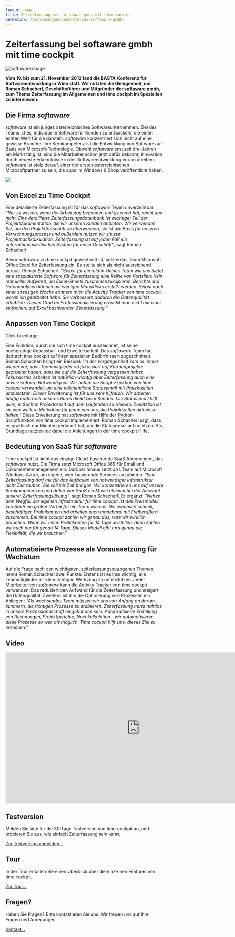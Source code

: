 ```yaml
---
layout: page
title: Zeiterfassung bei softaware gmbh mit time cockpit
permalink: /de/loesungen/case-studies/softaware-gmbh/
---
```


<h1 xmlns="http://www.w3.org/1999/xhtml">Zeiterfassung bei softaware gmbh mit time cockpit</h1><p xmlns="http://www.w3.org/1999/xhtml">
  <img src="{{site.baseurl}}/images/customer_solutions/case-studies/softaware/softaware_team.jpg" title="softaware image" />
</p><p xmlns="http://www.w3.org/1999/xhtml">
  <strong>Vom 19. bis zum 21. November 2012 fand die BASTA Konferenz für Softwareentwicklung in Wien statt. Wir nutzten die Gelegenheit, um Roman Schacherl, Geschäftsführer und Mitgründer der <a href="http://www.softaware.at" title="Homepage von softaware" target="_blank">softaware gmbh</a>, zum Thema Zeiterfassung im Allgemeinen und time cockpit im Speziellen zu interviewen.</strong>
</p><h2 xmlns="http://www.w3.org/1999/xhtml">Die Firma <em>softaware</em></h2><p xmlns="http://www.w3.org/1999/xhtml">
  <em>softaware</em> ist ein junges österreichisches Softwareunternehmen. Ziel des Teams ist es, individuelle Software für Kunden zu entwickeln, die einen echten Wert für sie darstellt. <em>softaware</em> konzentriert sich nicht auf eine gewisse Branche. Ihre Kernkompetenz ist die Entwicklung von Software auf Basis von Microsoft-Technologie. Obwohl <em>softaware</em> erst seit drei Jahren am Markt tätig ist, sind die Mitarbeiter schon jetzt dafür bekannt, Innovation durch neueste Erkenntnisse in der Softwareentwicklung voranzutreiben. <em>softaware</em> ist stolz darauf, einer der ersten österreichischen Microsoftpartner zu sein, die apps im Windows 8 Shop veröffentlicht haben.</p><p class="floatRight" xmlns="http://www.w3.org/1999/xhtml">
  <img src="{{site.baseurl}}/images/customer_solutions/case-studies/softaware/tc_laptop.png?mw=319" />
</p><h2 xmlns="http://www.w3.org/1999/xhtml">Von Excel zu Time Cockpit</h2><p xmlns="http://www.w3.org/1999/xhtml">Eine detaillierte Zeiterfassung ist für das <em>softaware</em> Team unverzichtbar. <em>"Nur zu wissen, wann der Arbeitstag begonnen und geendet hat, reicht uns nicht. Eine detaillierte Zeiterfassungsdatenbank ist wichtiger Teil der Projektdokumentation, die wir unseren Kunden anbieten. Wir verwenden Sie, um den Projektfortschritt zu überwachen, sie ist die Basis für unseren Verrechnungsprozess und außerdem nutzen wir sie zur Projektnachkalkulation. Zeiterfassung ist auf jeden Fall ein unternehmenskritisches System für unser Geschäft"</em>, sagt Roman Schacherl.</p><p xmlns="http://www.w3.org/1999/xhtml">Bevor <em>softaware</em> zu time cockpit gewechselt ist, setzte das Team Microsoft Office Excel für Zeiterfassung ein. Es stellte sich als nicht ausreichend heraus. Roman Schacherl: <em>"Selbst für ein relativ kleines Team wie uns bietet eine spezialisierte Software für Zeiterfassung eine Reihe von Vorteilen: Kein manueller Aufwand, um Excel-Sheets zusammenzukopieren. Berichte und Datenanalysen können mit wenigen Mausklicks erstellt werden. Selbst nach einer stressigen Woche erinnern mich die Activity Tracker von time cockpit, woran ich gearbeitet habe. Sie verbessern dadurch die Datenqualität erheblich. Diesen Grad an Professionalisierung erreicht man nicht mit einer einfachen, auf Excel basierenden Zeiterfassung."</em></p><h2 xmlns="http://www.w3.org/1999/xhtml">Anpassen von Time Cockpit</h2><p class="floatRight" xmlns="http://www.w3.org/1999/xhtml">
  <f:function name="Composite.Media.ImageGallery.Slimbox2" xmlns:f="http://www.composite.net/ns/function/1.0">
    <f:param name="MediaImage" value="MediaArchive:4d0e8e52-e538-4203-baf6-5d237555d51b" xmlns:f="http://www.composite.net/ns/function/1.0" />
    <f:param name="ThumbnailMaxWidth" value="319" xmlns:f="http://www.composite.net/ns/function/1.0" />
  </f:function> Click to enlarge</p><p xmlns="http://www.w3.org/1999/xhtml">Eine Funktion, durch die sich time cockpit auszeichnet, ist seine hochgradige Anpassbar- und Erweiterbarkeit. Das <em>softaware</em> Team hat dadurch time cockpit auf ihren speziellen Bedürfnissen zugeschnitten. Roman Schacherl bringt ein Beispiel: <em>"In der Vergangenheit kam es immer wieder vor, dass Teammitglieder so fokussiert auf Kundenprojekte gearbeitet haben, dass sie auf die Zeiterfassung vergessen haben. Fokussiertes Arbeiten ist natürlich wichtig aber Zeiterfassung auch eine unverzichtbare Notwendigkeit. Wir haben die Script-Funktion von time cockpit verwendet, um eine wöchentliche Statusemail mit Projektzeiten umzusetzen. Dieser Erweiterung ist für uns sehr hilfreich. Wir arbeiten häufig außerhalb unseres Büros direkt beim Kunden. Die Statusemail hilft allen, in Sachen Projektarbeit auf dem Laufenden zu bleiben. Zusätzlich ist sie eine weitere Motivation für jeden von uns, die Projektzeiten aktuell zu halten."</em> Diese Erweiterung hat <em>softaware</em> mit Hilfe der Python-Scriptfunktion von time cockpit implementiert. Roman Schacherl sagt, dass es praktisch nur Minuten gedauert hat, um die Statusemail aufzusetzen. Als Grundlage nutzten sie dabei die Anleitungen in der time cockpit Hilfe.</p><h2 xmlns="http://www.w3.org/1999/xhtml">Bedeutung von SaaS für <em>softaware</em></h2><p xmlns="http://www.w3.org/1999/xhtml">Time cockpit ist nicht das einzige Cloud-basierende SaaS Abonnement, das <em>softaware</em> nutzt. Die Firma setzt Microsoft Office 365 für Email und Dokumentenmanagement ein. Darüber hinaus setzt das Team auf Microsoft Windows Azure, um eigene, web-basierende Services anzubieten. <em>"Eine Zeiterfassung darf mir für das Aufbauen von notwendiger Infrastruktur nicht Zeit rauben. Sie soll mir Zeit bringen. Wir konzentrieren uns auf unsere Kernkompetenzen und daher war SaaS ein Musskriterium bei der Auswahl unserer Zeiterfassungslösung"</em>, sagt Roman Schacherl. Er ergänzt: <em>"Neben dem Wegfall der eigenen Infrastruktur für time cockpit ist das Preismodell von SaaS ein großer Vorteil für ein Team wie uns. Wir wachsen schnell, beschäftigen Praktikanten und arbeiten auch manchmal mit Freiberuflern zusammen. Bei time cockpit zahlen wir genau das, was wir wirklich brauchen. Wenn wir einen Praktikanten für 14 Tage anstellen, dann zahlen wir auch nur für genau 14 Tage. Dieses Modell gibt uns genau die Flexibilität, die wir brauchen."</em></p><h2 xmlns="http://www.w3.org/1999/xhtml">Automatisierte Prozesse als Voraussetzung für Wachstum</h2><p xmlns="http://www.w3.org/1999/xhtml">Auf die Frage nach den wichtigsten, zeiterfassungsbezogenen Themen, nennt Roman Schacherl zwei Punkte: Erstens ist es ihm wichtig, alle Teammitglieder mit dem richtigen Werkzeug zu unterstützen. Jeder Mitarbeiter von <em>softaware</em> kann die Activity Tracker von time cockpit verwenden. Das reduziert den Aufwand für die Zeiterfassung und steigert die Datenqualität. Zweitens ist ihm die Optimierung von Prozessen ein Anliegen: <em>"Als wachsendes Team müssen wir uns von Anfang an darum kümmern, die richtigen Prozesse zu etablieren. Zeiterfassung muss nahtlos in unsere Prozesslandschaft eingebunden sein. Automatisierte Erstellung von Rechnungen, Projektberichte, Nachkalkulation - wir automatisieren diese Prozesse so weit als möglich. Time cockpit hilft uns, dieses Ziel zu erreichen."</em></p><h2 xmlns="http://www.w3.org/1999/xhtml">Video</h2><iframe width="853" height="480" src="https://www.youtube.com/embed/jjO779G5fMk?rel=0" frameborder="0" allowfullscreen="allowfullscreen" xmlns="http://www.w3.org/1999/xhtml"></iframe><div class="row" xmlns="http://www.w3.org/1999/xhtml">
  <div class="fourcol innercol">
    <div class="overviewItem" onclick="document.location.href='{{site.baseurl}}/create-trial-account/';">
      <h2>Testversion</h2>
      <p>Melden Sie sich für die 30-Tage Testversion von time cockpit an, und probieren Sie aus, wie einfach Zeiterfassung sein kann.</p>
      <p>
        <a href="{{site.baseurl}}/create-trial-account/">Zur Testversion anmelden...</a>
      </p>
    </div>
  </div>
  <div class="fourcol innercol">
    <div class="overviewItem" onclick="document.location.href='/page(dd1d1c45-0a0d-4e22-9b1b-305b316875a8)';">
      <h2>Tour</h2>
      <p>In der Tour erhalten Sie einen Überblick über die einzelnen Features von time cockpit.</p>
      <p>
        <a href="/page(dd1d1c45-0a0d-4e22-9b1b-305b316875a8)">Zur Tour...</a>
      </p>
    </div>
  </div>
  <div class="fourcol last innercol">
    <div class="overviewItem" onclick="document.location.href='{{site.baseurl}}/hilfe-support/kontakt/';">
      <h2>Fragen?</h2>
      <p>Haben Sie Fragen? Bitte kontaktieren Sie uns. Wir freuen uns auf Ihre Fragen und Anregungen.</p>
      <p>
        <a href="{{site.baseurl}}/hilfe-support/kontakt/">Kontakt...</a>
      </p>
    </div>
  </div>
</div>